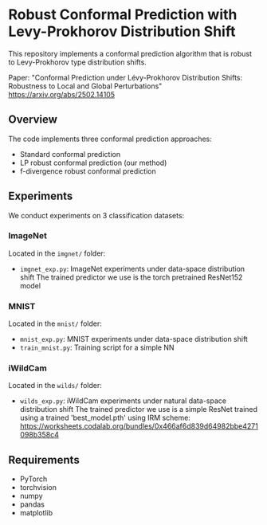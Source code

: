 # Robust Conformal Prediction with Levy-Prokhorov Distribution Shift

This repository implements a conformal prediction algorithm that is robust to Levy-Prokhorov type distribution shifts.

Paper: "Conformal Prediction under Lévy-Prokhorov Distribution Shifts: Robustness to Local and Global Perturbations" 
https://arxiv.org/abs/2502.14105

## Overview

The code implements three conformal prediction approaches:
- Standard conformal prediction
- LP robust conformal prediction (our method)
- f-divergence robust conformal prediction

## Experiments

We conduct experiments on 3 classification datasets:

### ImageNet
Located in the `imgnet/` folder:
- `imgnet_exp.py`:  ImageNet experiments under data-space distribution shift 
The trained predictor we use is the torch pretrained ResNet152 model

### MNIST 
Located in the `mnist/` folder:
- `mnist_exp.py`:  MNIST experiments under data-space distribution shift
- `train_mnist.py`: Training script for a simple NN

### iWildCam  
Located in the `wilds/` folder:
- `wilds_exp.py`:  iWildCam experiments under natural data-space distribution shift
The trained predictor we use is a simple ResNet trained using a trained 'best_model.pth' using IRM scheme:
https://worksheets.codalab.org/bundles/0x466af6d839d64982bbe4271098b358c4

## Requirements

- PyTorch 
- torchvision
- numpy
- pandas
- matplotlib

